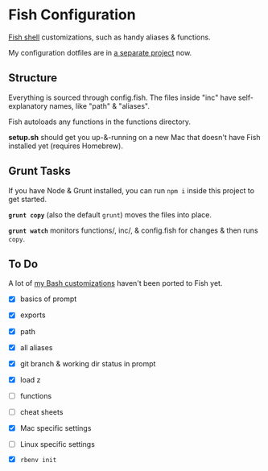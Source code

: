 # Fish Configuration

[Fish shell](http://fishshell.com/) customizations, such as handy aliases & functions.

My configuration dotfiles are in [a separate project](https://github.com/phette23/dotconfig) now.

## Structure

Everything is sourced through config.fish. The files inside "inc" have self-explanatory names, like "path" & "aliases".

Fish autoloads any functions in the functions directory.

**setup.sh** should get you up-&-running on a new Mac that doesn't have Fish installed yet (requires Homebrew).

## Grunt Tasks

If you have Node & Grunt installed, you can run `npm i` inside this project to get started.

**`grunt copy`** (also the default `grunt`) moves the files into place.

**`grunt watch`** monitors functions/, inc/, & config.fish for changes & then runs `copy`.

## To Do

A lot of [my Bash customizations](https://github.com/phette23/bashrc) haven't been ported to Fish yet.

- [x] basics of prompt
- [x] exports
- [x] path
- [x] all aliases
- [x] git branch & working dir status in prompt
- [x] load z
- [ ] functions
- [ ] cheat sheets
- [x] Mac specific settings
- [ ] Linux specific settings
- [x] `rbenv init`

